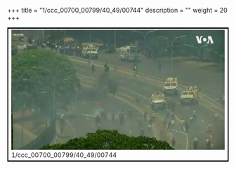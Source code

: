 +++
title = "1/ccc_00700_00799/40_49/00744"
description = ""
weight = 20
+++

<table style="border:2px solid black;max-width:800px;max-height:800px;" 
><tr><td>
<img class="center-fit-jpg"
src="/jpg_/aaa_20190430_NxaOmWaI8sI_00743.jpg">
1/ccc_00700_00799/40_49/00744
</img></td></tr></table>
